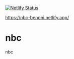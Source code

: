 [![Netlify Status](https://api.netlify.com/api/v1/badges/941b07db-4e2f-49e6-afea-e8bdb514ad15/deploy-status)](https://app.netlify.com/sites/nbc-benoni/deploys)

https://nbc-benoni.netlify.app/

# nbc
nbc
